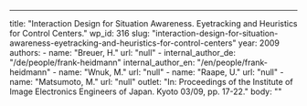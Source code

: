 ---
  title: "Interaction Design for Situation Awareness. Eyetracking and Heuristics for Control Centers."
  wp_id: 316
  slug: "interaction-design-for-situation-awareness-eyetracking-and-heuristics-for-control-centers"
  year: 2009
  authors: 
    - 
      name: "Breuer, H."
      url: "null"
    - 
      internal_author_de: "/de/people/frank-heidmann"
      internal_author_en: "/en/people/frank-heidmann"
    - 
      name: "Wnuk, M."
      url: "null"
    - 
      name: "Raape, U."
      url: "null"
    - 
      name: "Matsumoto, M."
      url: "null"
  outlet: "In: Proceedings of the Institute of Image Electronics Engineers of Japan. Kyoto 03/09, pp. 17-22."
  body: ""
